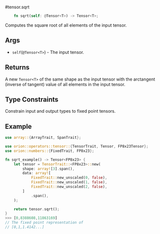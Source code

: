 #tensor.sqrt

```rust
    fn sqrt(self: @Tensor<T>) -> Tensor<T>;
```

Computes the square root of all elements of the input tensor.

## Args

* `self`(`@Tensor<T>`) - The input tensor.


## Returns

A new `Tensor<T>` of the same shape as the input tensor with 
the arctangent (inverse of tangent) value of all elements in the input tensor.

## Type Constraints

Constrain input and output types to fixed point tensors.

## Example

```rust
use array::{ArrayTrait, SpanTrait};

use orion::operators::tensor::{TensorTrait, Tensor, FP8x23Tensor};
use orion::numbers::{FixedTrait, FP8x23};

fn sqrt_example() -> Tensor<FP8x23> {
    let tensor = TensorTrait::<FP8x23>::new(
        shape: array![3].span(),
        data: array![
            FixedTrait::new_unscaled(0, false),
            FixedTrait::new_unscaled(1, false),
            FixedTrait::new_unscaled(2, false),
        ]
            .span(),
    );

    return tensor.sqrt();
}
>>> [0,8388608,11863169]
// The fixed point representation of
// [0,1,1.4142...]
```
   